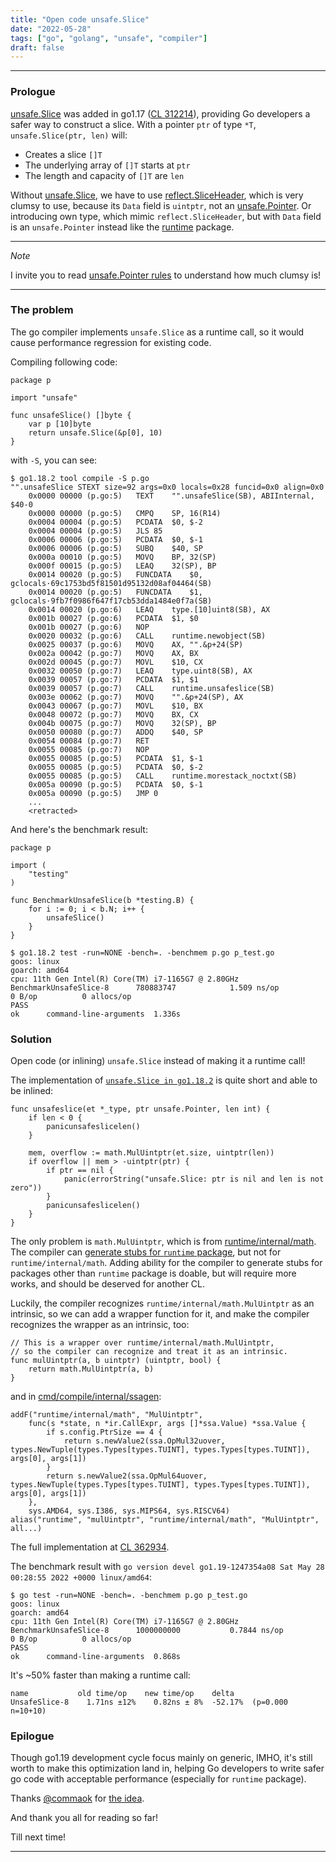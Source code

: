 ```yaml
---
title: "Open code unsafe.Slice"
date: "2022-05-28"
tags: ["go", "golang", "unsafe", "compiler"]
draft: false
---
```


---

### Prologue

[unsafe.Slice][unsafe_slice_link] was added in go1.17 ([CL 312214][cl_312214]), providing Go developers a safer way to construct a slice.
With a pointer `ptr` of type `*T`, `unsafe.Slice(ptr, len)` will:

 - Creates a slice `[]T`
 - The underlying array of `[]T` starts at `ptr`
 - The length and capacity of `[]T` are `len`

Without [unsafe.Slice][unsafe_slice_link], we have to use [reflect.SliceHeader][reflect_sliceheader_link], which is very clumsy to use, because
its `Data` field is `uintptr`, not an [unsafe.Pointer][unsafe_pointer_link]. Or introducing own type, which mimic `reflect.SliceHeader`, but with
`Data` field is an `unsafe.Pointer` instead like the [runtime][runtime_link] package.

---
_Note_

I invite you to read [unsafe.Pointer rules][unsafe_pointer_link] to understand how much clumsy is!

---

### The problem

The go compiler implements `unsafe.Slice` as a runtime call, so it would cause performance regression for existing code.

Compiling following code:

```golang
package p

import "unsafe"

func unsafeSlice() []byte {
	var p [10]byte
	return unsafe.Slice(&p[0], 10)
}
```

with `-S`, you can see:

```text
$ go1.18.2 tool compile -S p.go
"".unsafeSlice STEXT size=92 args=0x0 locals=0x28 funcid=0x0 align=0x0
	0x0000 00000 (p.go:5)	TEXT	"".unsafeSlice(SB), ABIInternal, $40-0
	0x0000 00000 (p.go:5)	CMPQ	SP, 16(R14)
	0x0004 00004 (p.go:5)	PCDATA	$0, $-2
	0x0004 00004 (p.go:5)	JLS	85
	0x0006 00006 (p.go:5)	PCDATA	$0, $-1
	0x0006 00006 (p.go:5)	SUBQ	$40, SP
	0x000a 00010 (p.go:5)	MOVQ	BP, 32(SP)
	0x000f 00015 (p.go:5)	LEAQ	32(SP), BP
	0x0014 00020 (p.go:5)	FUNCDATA	$0, gclocals·69c1753bd5f81501d95132d08af04464(SB)
	0x0014 00020 (p.go:5)	FUNCDATA	$1, gclocals·9fb7f0986f647f17cb53dda1484e0f7a(SB)
	0x0014 00020 (p.go:6)	LEAQ	type.[10]uint8(SB), AX
	0x001b 00027 (p.go:6)	PCDATA	$1, $0
	0x001b 00027 (p.go:6)	NOP
	0x0020 00032 (p.go:6)	CALL	runtime.newobject(SB)
	0x0025 00037 (p.go:6)	MOVQ	AX, "".&p+24(SP)
	0x002a 00042 (p.go:7)	MOVQ	AX, BX
	0x002d 00045 (p.go:7)	MOVL	$10, CX
	0x0032 00050 (p.go:7)	LEAQ	type.uint8(SB), AX
	0x0039 00057 (p.go:7)	PCDATA	$1, $1
	0x0039 00057 (p.go:7)	CALL	runtime.unsafeslice(SB)
	0x003e 00062 (p.go:7)	MOVQ	"".&p+24(SP), AX
	0x0043 00067 (p.go:7)	MOVL	$10, BX
	0x0048 00072 (p.go:7)	MOVQ	BX, CX
	0x004b 00075 (p.go:7)	MOVQ	32(SP), BP
	0x0050 00080 (p.go:7)	ADDQ	$40, SP
	0x0054 00084 (p.go:7)	RET
	0x0055 00085 (p.go:7)	NOP
	0x0055 00085 (p.go:5)	PCDATA	$1, $-1
	0x0055 00085 (p.go:5)	PCDATA	$0, $-2
	0x0055 00085 (p.go:5)	CALL	runtime.morestack_noctxt(SB)
	0x005a 00090 (p.go:5)	PCDATA	$0, $-1
	0x005a 00090 (p.go:5)	JMP	0
    ...
    <retracted>
```

And here's the benchmark result:

```golang
package p

import (
	"testing"
)

func BenchmarkUnsafeSlice(b *testing.B) {
	for i := 0; i < b.N; i++ {
		unsafeSlice()
	}
}
```

```text
$ go1.18.2 test -run=NONE -bench=. -benchmem p.go p_test.go
goos: linux
goarch: amd64
cpu: 11th Gen Intel(R) Core(TM) i7-1165G7 @ 2.80GHz
BenchmarkUnsafeSlice-8   	780883747	         1.509 ns/op	       0 B/op	       0 allocs/op
PASS
ok  	command-line-arguments	1.336s
```

### Solution

Open code (or inlining) `unsafe.Slice` instead of making it a runtime call!

The implementation of [`unsafe.Slice in go1.18.2`][runtime_unsafeslice] is quite short and able to be inlined:

```golang
func unsafeslice(et *_type, ptr unsafe.Pointer, len int) {
	if len < 0 {
		panicunsafeslicelen()
	}

	mem, overflow := math.MulUintptr(et.size, uintptr(len))
	if overflow || mem > -uintptr(ptr) {
		if ptr == nil {
			panic(errorString("unsafe.Slice: ptr is nil and len is not zero"))
		}
		panicunsafeslicelen()
	}
}
```

The only problem is `math.MulUintptr`, which is from [runtime/internal/math][runtime_internal_math_link]. The compiler can [generate stubs for `runtime` package][mkbuiltin_link],
but not for `runtime/internal/math`. Adding ability for the compiler to generate stubs for packages other than `runtime` package is doable, but will require more works, and should
be deserved for another CL.

Luckily, the compiler recognizes `runtime/internal/math.MulUintptr` as an intrinsic, so we can add a wrapper function for it, and make the
compiler recognizes the wrapper as an intrinsic, too:

```golang
// This is a wrapper over runtime/internal/math.MulUintptr,
// so the compiler can recognize and treat it as an intrinsic.
func mulUintptr(a, b uintptr) (uintptr, bool) {
	return math.MulUintptr(a, b)
}
```

and in [cmd/compile/internal/ssagen][ssagen_link]:

```golang
addF("runtime/internal/math", "MulUintptr",
	func(s *state, n *ir.CallExpr, args []*ssa.Value) *ssa.Value {
		if s.config.PtrSize == 4 {
			return s.newValue2(ssa.OpMul32uover, types.NewTuple(types.Types[types.TUINT], types.Types[types.TUINT]), args[0], args[1])
		}
		return s.newValue2(ssa.OpMul64uover, types.NewTuple(types.Types[types.TUINT], types.Types[types.TUINT]), args[0], args[1])
	},
	sys.AMD64, sys.I386, sys.MIPS64, sys.RISCV64)
alias("runtime", "mulUintptr", "runtime/internal/math", "MulUintptr", all...)
```

The full implementation at [CL 362934][cl_362934].

The benchmark result with `go version devel go1.19-1247354a08 Sat May 28 00:28:55 2022 +0000 linux/amd64`:

```text
$ go test -run=NONE -bench=. -benchmem p.go p_test.go
goos: linux
goarch: amd64
cpu: 11th Gen Intel(R) Core(TM) i7-1165G7 @ 2.80GHz
BenchmarkUnsafeSlice-8   	1000000000	         0.7844 ns/op	       0 B/op	       0 allocs/op
PASS
ok  	command-line-arguments	0.868s
```

It's ~50% faster than making a runtime call:

```text
name           old time/op    new time/op    delta
UnsafeSlice-8    1.71ns ±12%    0.82ns ± 8%  -52.17%  (p=0.000 n=10+10)
```

### Epilogue

Though go1.19 development cycle focus mainly on generic, IMHO, it's still worth to make this optimization land in, helping Go developers to write
safer go code with acceptable performance (especially for `runtime` package).

Thanks [@commaok][commaok] for [the idea][opencode_unsafeslice_link].

And thank you all for reading so far!

Till next time!

---

[unsafe_slice_link]: https://pkg.go.dev/unsafe#Slice
[cl_312214]: https://go-review.googlesource.com/c/go/+/312214
[reflect_sliceheader_link]: https://pkg.go.dev/reflect#SliceHeader
[unsafe_pointer_link]: https://pkg.go.dev/unsafe#Pointer
[runtime_link]: https://cs.opensource.google/go/go/+/refs/tags/go1.18.2:src/runtime/slice.go;l=15
[runtime_unsafeslice]: https://cs.opensource.google/go/go/+/refs/tags/go1.18.2:src/runtime/slice.go;l=120
[runtime_internal_math_link]: https://cs.opensource.google/go/go/+/refs/tags/go1.18.2:src/runtime/internal/math
[mkbuiltin_link]: https://cs.opensource.google/go/go/+/refs/tags/go1.18.2:src/cmd/compile/internal/typecheck/mkbuiltin.go
[ssagen_link]: https://cs.opensource.google/go/go/+/refs/tags/go1.18.2:src/cmd/compile/internal/ssagen/ssa.go;l=3859
[cl_362934]: https://go-review.googlesource.com/c/go/+/362934
[commaok]: https://twitter.com/commaok
[opencode_unsafeslice_link]: https://github.com/golang/go/issues/48798
